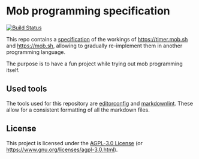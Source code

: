 # Mob programming specification

[![Build Status][build-img]][build-url]

[build-img]: https://img.shields.io/github/workflow/status/dnaka91/mob-spec/CI/main?style=for-the-badge
[build-url]: https://github.com/dnaka91/mob-spec/actions?query=workflow%3ACI

This repo contains a [specification](spec.md) of the workings of <https://timer.mob.sh> and
<https://mob.sh>, allowing to gradually re-implement them in another programming language.

The purpose is to have a fun project while trying out mob programming itself.

## Used tools

The tools used for this repository are [editorconfig] and [markdownlint]. These allow for a
consistent formatting of all the markdown files.

[editorconfig]: https://editorconfig.org/
[markdownlint]: https://github.com/igorshubovych/markdownlint-cli

## License

This project is licensed under the [AGPL-3.0 License](LICENSE) (or
<https://www.gnu.org/licenses/agpl-3.0.html>).
